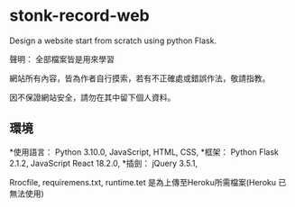 # stonk-record-web
Design a website start from scratch using python Flask.

聲明：
全部檔案皆是用來學習

網站所有內容，皆為作者自行摸索，若有不正確處或錯誤作法，敬請指教。

因不保證網站安全，請勿在其中留下個人資料。

## 環境
*使用語言： Python 3.10.0, JavaScript, HTML, CSS, 
*框架： Python Flask 2.1.2, JavaScript React 18.2.0, 
*插劍： jQuery 3.5.1, 


Rrocfile, requiremens.txt, runtime.tet 是為上傳至Heroku所需檔案(Heroku 已無法使用)

